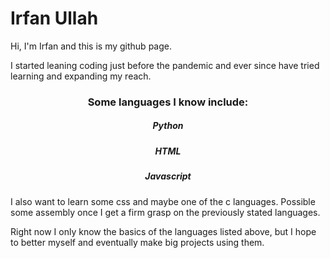 <h1>Irfan Ullah</h1>
<p>Hi, I'm Irfan and this is my github page.</p>
<p>I started leaning coding just before the pandemic and ever since have tried learning and expanding my reach.</p>
<h3 align = middle>Some languages I know include:</h3>
<h5 align = middle>Python</h5> 
<h5 align = middle> HTML</h5>
<h5 align = middle>Javascript</h5>
<p>I also want to learn some css and maybe one of the c languages. Possible some assembly once I get a firm grasp on the previously stated languages.</p>
<p>Right now  I only know the basics of the languages listed above, but I hope to better myself and eventually make big projects using them.</p>
